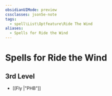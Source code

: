 ```yaml
---
obsidianUIMode: preview
cssclasses: json5e-note
tags:
  - spell\List\Optfeature\Ride The Wind
aliases:
  - Spells for Ride the Wind
---
```

# Spells for Ride the Wind

## 3rd Level

- [[Fly \|"PHB"]]
